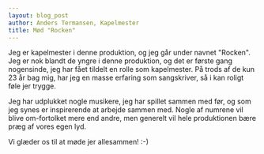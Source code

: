 ```yaml
---
layout: blog_post
author: Anders Termansen, Kapelmester
title: Mød "Rocken"
---
```


Jeg er kapelmester i denne produktion, og jeg går under navnet "Rocken". Jeg er nok blandt de yngre i denne produktion, og det er første gang nogensinde, jeg har fået tildelt en rolle som kapelmester. På trods af de kun 23 år bag mig, har jeg en masse erfaring som sangskriver, så i kan roligt føle jer trygge.

Jeg har udplukket nogle musikere, jeg har spillet sammen med før, og som jeg synes er inspirerende at arbejde sammen med. Nogle af numrene vil blive om-fortolket mere end andre, men generelt vil hele produktionen bære præg af vores egen lyd.

Vi glæder os til at møde jer allesammen! :-)